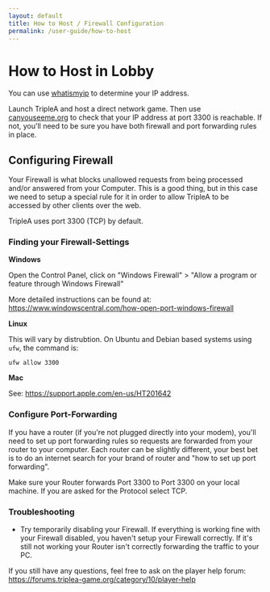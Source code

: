 ```yaml
---
layout: default
title: How to Host / Firewall Configuration
permalink: /user-guide/how-to-host
---
```


# How to Host in Lobby

You can use [whatismyip](https://whatismyipaddress.com) to determine your IP address.

Launch TripleA and host a direct network game. Then use [canyouseeme.org](https://canyouseeme.org)
to check that your IP address at port 3300 is reachable. If not, you'll need to be sure you
have both firewall and port forwarding rules in place.

## Configuring Firewall

Your Firewall is what blocks unallowed requests from being processed and/or answered from your Computer.
This is a good thing, but in this case we need to setup a special rule for it in order to allow
TripleA to be accessed by other clients over the web.

TripleA uses port 3300 (TCP) by default.

### Finding your Firewall-Settings

**Windows**

Open the Control Panel, click on "Windows Firewall" > "Allow a program or feature through Windows Firewall"

More detailed instructions can be found at: <https://www.windowscentral.com/how-open-port-windows-firewall>

**Linux**

This will vary by distrubtion. On Ubuntu and Debian based systems using `ufw`, the command is:
```
ufw allow 3300
```

**Mac**

See: <https://support.apple.com/en-us/HT201642>


### Configure Port-Forwarding

If you have a router (if you're not plugged directly into your modem), you'll need to set up
port forwarding rules so requests are forwarded from your router to your computer. Each router
can be slightly different, your best bet is to do an internet search for your brand of router
and "how to set up port forwarding".

Make sure your Router forwards Port 3300 to Port 3300 on your local machine.
If you are asked for the Protocol select TCP.


### Troubleshooting

* Try temporarily disabling your Firewall. If everything is working fine with your Firewall disabled,
 you haven't setup your Firewall correctly. If it's still not working your Router isn't correctly 
 forwarding the traffic to your PC.

If you still have any questions, feel free to ask on the player help forum:
<https://forums.triplea-game.org/category/10/player-help>


